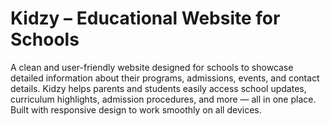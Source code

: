 # Kidzy – Educational Website for Schools
A clean and user-friendly website designed for schools to showcase detailed information about their programs, admissions, events, and contact details. Kidzy helps parents and students easily access school updates, curriculum highlights, admission procedures, and more — all in one place. Built with responsive design to work smoothly on all devices.
